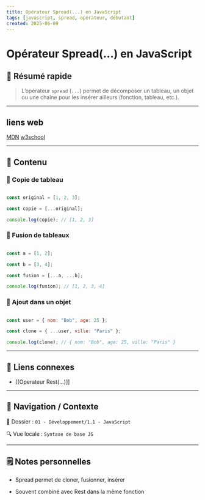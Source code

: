 ```yaml
---
title: Opérateur Spread(...) en JavaScript
tags: [javascript, spread, opérateur, débutant]
created: 2025-06-09
---
```


# Opérateur Spread(...) en JavaScript  

## 🧠 Résumé rapide  

> L’opérateur `spread` (`...`) permet de décomposer un tableau, un objet ou une chaîne pour les insérer ailleurs (fonction, tableau, etc.).  

---  

## liens web

[MDN](https://developer.mozilla.org/fr/docs/Web/JavaScript/Reference/Operators/Spread_syntax)
[w3school](https://www.w3schools.com/jsref/jsref_spread.asp)

---

## 📌 Contenu  

### 📍 Copie de tableau  

```js

const original = [1, 2, 3];

const copie = [...original];

console.log(copie); // [1, 2, 3]

```
  
### 📍 Fusion de tableaux
  
```js

const a = [1, 2];

const b = [3, 4];

const fusion = [...a, ...b];

console.log(fusion); // [1, 2, 3, 4]

```

### 📍 Ajout dans un objet

```js

const user = { nom: "Bob", age: 25 };

const clone = { ...user, ville: "Paris" };

console.log(clone); // { nom: "Bob", age: 25, ville: "Paris" }

```

---

## 🔗 Liens connexes

- [[Operateur Rest(...)]]

---

## 🧭 Navigation / Contexte

📂 Dossier : `01 - Développement/1.1 - JavaScript`  

🔍 Vue locale : `Syntaxe de base JS`

---

## 🗒️ Notes personnelles

- Spread permet de cloner, fusionner, insérer

- Souvent combiné avec Rest dans la même fonction